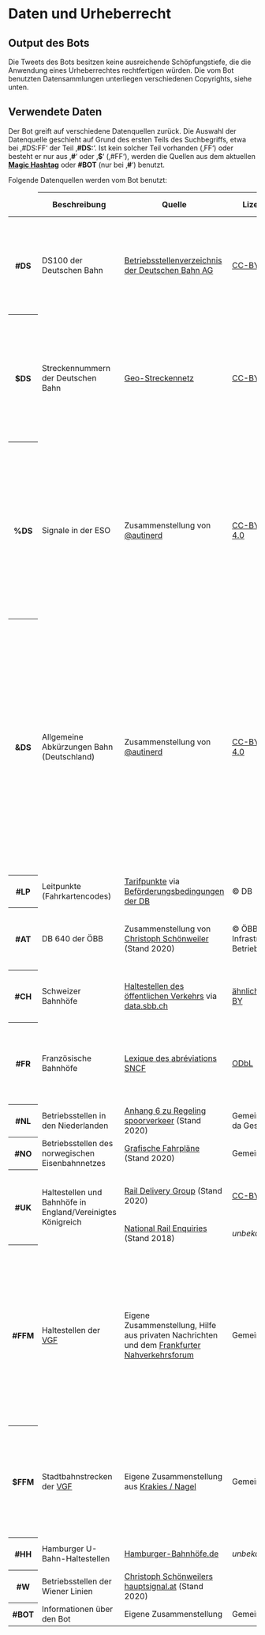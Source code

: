 Daten und Urheberrecht
======================

Output des Bots
---------------

Die Tweets des Bots besitzen keine ausreichende Schöpfungstiefe, die
die Anwendung eines Urheberrechtes rechtfertigen würden. Die vom Bot
benutzten Datensammlungen unterliegen verschiedenen Copyrights, siehe
unten.

Verwendete Daten
----------------

Der Bot greift auf verschiedene Datenquellen zurück. Die Auswahl der
Datenquelle geschieht auf Grund des ersten Teils des Suchbegriffs, etwa
bei ‚\#DS:FF‘ der Teil ‚__\#DS:__‘. Ist kein solcher Teil vorhanden
(‚FF‘) oder besteht er nur aus ‚__\#__‘ oder ‚__\$__‘ (‚\#FF‘), werden
die Quellen aus dem aktuellen __[Magic Hashtag](magic.html)__ oder
__\#BOT__ (nur bei ‚__\#__‘) benutzt.

Folgende Datenquellen werden vom Bot benutzt:

<table>
 <thead>
  <tr>
   <td></td>
   <th>Beschreibung</th>
   <th>Quelle</th>
   <th>Lizenz</th>
   <th>Anmerkungen</th>
   <th>Dump</th>
   <th>Magic Hashtag</th>
  </tr>
 </thead>
 <tbody>
  <tr><th>#DS</th>
   <td>DS100 der Deutschen Bahn</td>
   <td><a href="https://data.deutschebahn.com/dataset/data-betriebsstellen">Betriebsstellenverzeichnis der Deutschen Bahn AG</a></td>
   <td><a href="https://creativecommons.org/licenses/by/4.0/">CC-BY 4.0</a></td>
   <td style="text-align: left;">
    <ul>
     <li>Punkte durch ONE DOT LEADER U+2024 ‚&#x2024;‘ ersetzt</li>
     <li>Mehrere Leerzeichen zusammengefasst</li>
     <li>Einzelne Einträge korrigiert</li>
    </ul>
   </td>
   <td>
    <a href="https://ds100.frankfurtium.de/dumps/ds100.html">ds100</a>
   </td>
   <td rowspan="4">
    #DS100, #_DE
   </td>
  </tr>
  <tr><th>$DS</th>
   <td>Streckennummern der Deutschen Bahn</td>
   <td><a href="https://data.deutschebahn.com/dataset/geo-strecke">Geo-Streckennetz</a></td>
   <td><a href="https://creativecommons.org/licenses/by/4.0/">CC-BY 4.0</a></td>
   <td style="text-align: left;">
    <ul>
     <li>Punkte durch ONE DOT LEADER U+2024 ‚&#x2024;‘ ersetzt</li>
     <li>Mehrere Leerzeichen zusammengefasst</li>
     <li>Nicht-numerische Einträge in Eigenarbeit zusammengestellt (Bsp.
     ‚$DS:KRM‘)</li>
    </ul>
   </td>
   <td>
    <a href="https://ds100.frankfurtium.de/dumps/benannte_strecken.html">benannte_strecken</a>
    <a href="https://ds100.frankfurtium.de/dumps/strecken.html">strecken</a>
   </td>
  </tr>
  <tr><th>%DS</th>
   <td>Signale in der ESO</td>
   <td>Zusammenstellung von <a href="https://twitter.com/autinerd/">@autinerd</a></td>
   <td><a href="https://creativecommons.org/licenses/by-sa/4.0/">CC-BY-SA 4.0</a></td>
   <td style="text-align: left;">
    <ul>
     <li>Gibt es in DV301 (ehem. DR) und DS301 (ehem. DB) unterschiedliche
     Signale mit gleichem Namen, wird die DS301-Variante beantwortet.</li>
     <li>Signalnamen mit "/" können aus technischen Gründen nicht beantwortet
     werden. Das betrifft Vr1/2 (aus der DV301).</li>
    </ul>
   </td>
   <td>
    <a href="https://ds100.frankfurtium.de/dumps/ds301.html">ds301</a>
   </td>
  </tr>
  <tr><th>&DS</th>
   <td>Allgemeine Abkürzungen Bahn (Deutschland)</td>
   <td>Zusammenstellung von <a href="https://twitter.com/autinerd/">@autinerd</a></td>
   <td><a href="https://creativecommons.org/licenses/by-sa/4.0/">CC-BY-SA 4.0</a></td>
   <td style="text-align: left;">
    <ul>
     <li>Beinhaltet Abkürzungen aus dem Betriebsregelwerk des VDV.</li>
     <li>Liste ist auf Bahn-eigene und nicht komplett offensichtliche
     Abkürzungen („Ellok“ für „Elektrolokomotive“) begrenzt</li>
     <li>Groß- und Kleinschreibung ist sehr wichtig. Beispiele: „ZS“: Zugsammelschiene, „Zs“: Zugschaffner.</li>
     <li>Signaltypen gibt es allerdings doppelt: „Asig“ und „ASig“ bzw. „Zvsig“ und „ZVsig“.</li>
    </ul>
   </td>
   <td>
    <a href="https://ds100.frankfurtium.de/dumps/ds301.html">ds301</a>
   </td>
  </tr>
  <tr><th>#LP</th>
   <td>Leitpunkte (Fahrkartencodes)</td>
   <td><a href="https://www.bahn.de/p/view/mdb/bahnintern/agb/entfernungswerk/mdb_305971_teil_2-3_tarifpunkte_anstobahnhfe_regionen.pdf">Tarifpunkte</a> via <a href="https://www.bahn.de/p/view/home/agb/agb.shtml">Beförderungsbedingungen der DB</a></td>
   <td>© DB</td>
   <td>Aus der Liste extrahiert</td>
   <td>
    <a href="https://ds100.frankfurtium.de/dumps/leitpunkte.html">leitpunkte</a>
   </td>
   <td>
    #_LP
   </td>
  </tr>
  <tr><th>#AT</th>
   <td>DB 640 der ÖBB</td>
   <td>Zusammenstellung von <a href="https://bahn.hauptsignal.at/">Christoph Schönweiler</a> (Stand 2020)</td>
   <td>© ÖBB-Infrastruktur Betrieb AG</td>
   <td>Quelle ist nicht offiziell. Groß-/Kleinschreibung muss beachtet werden, es sind auch Kleinbuchstaben erlaubt!</td>
   <td>
    <a href="https://ds100.frankfurtium.de/dumps/db640.html">db640</a>
   </td>
   <td>
    #DB640, #_AT
   </td>
  </tr>
  <tr><th>#CH</th>
   <td>Schweizer Bahnhöfe</td>
   <td><a href="https://opendata.swiss/de/dataset/haltestellen-des-offentlichen-verkehrs">Haltestellen des öffentlichen Verkehrs</a> via <a href="https://data.sbb.ch/explore/dataset/dienststellen-gemass-opentransportdataswiss/information/">data.sbb.ch</a></td>
   <td><a href="https://opendata.swiss/de/dataset?q=haltestelle&organization=bundesamt-fur-verkehr-bav&res_rights=NonCommercialAllowed-CommercialAllowed-ReferenceRequired">ähnlich CC-BY</a></td>
   <td>Aus der Orignalquelle sind nur diejenigen Einträge übernommen, die wirklich eine Abkürzung haben.</td>
   <td>
    <a href="https://ds100.frankfurtium.de/dumps/ch.html">ch</a>
   </td>
   <td>
    #_CH
   </td>
  </tr>
  <tr><th>#FR</th>
   <td>Französische Bahnhöfe</a></td>
   <td><a href="https://ressources.data.sncf.com/explore/dataset/lexique-des-acronymes-sncf/">Lexique des abréviations SNCF</a></td>
   <td><a href="https://opendatacommons.org/licenses/odbl/">ODbL</a></td>
   <td>
    Scheinbar war die Originalquelle früher all-caps und wird langsam
    umgestellt. Das ist aber nur bis C oder D gekommen, danach wird's etwas
    uneinheitlich.
   </td>
   <td>
    <a href="https://ds100.frankfurtium.de/dumps/sncf.html">sncf</a>
   </td>
   <td>
    #_FR
   </td>
  </tr>
  <tr><th>#NL</th>
   <td>Betriebsstellen in den Niederlanden</td>
   <td><a href="https://wetten.overheid.nl/BWBR0017707/2020-04-01/#Bijlage6">Anhang 6 zu Regeling spoorverkeer</a> (Stand 2020)</td>
   <td>Gemeinfrei, da Gesetz</td>
   <td></td>
   <td>
    <a href="https://ds100.frankfurtium.de/dumps/nederlands.html">nederlands</a>
   </td>
   <td>
    #_NL
   </td>
  </tr>
  <tr><th>#NO</th>
   <td>Betriebsstellen des norwegischen Eisenbahnnetzes</td>
   <td><a href="https://www.banenor.no/kundeportal/ruter-og-sportilgang/grafiske-togruter1/">Grafische Fahrpläne</a> (Stand 2020)</td>
   <td>Gemeinfrei</td>
   <td>Selbst abgetippt</td>
   <td>
    <a href="https://ds100.frankfurtium.de/dumps/banenor.html">banenor</a>
   </td>
   <td>
    #_NO
   </td>
  </tr>
  <tr><th rowspan="2">#UK</th>
   <td rowspan="2">Haltestellen und Bahnhöfe in England/Vereinigtes Königreich</td>
   <td><a href="http://data.atoc.org/how-to">Rail Delivery Group</a> (Stand 2020)</td>
   <td><a href="https://creativecommons.org/licenses/by/4.0/">CC-BY 4.0</a></td>
   <td>Aus Fixed-width-Text extrahiert und Namen mit Kleinbuchstaben
   versehen<br/>
   4- bis 7-stellige Kürzel</td>
   <td>
    <a href="https://ds100.frankfurtium.de/dumps/raildeliverygroup.html">raildeliverygroup</a>
   </td>
   <td rowspan="2">
    #_UK
   </td>
  </tr>
  <tr><td><a href="https://www.nationalrail.co.uk/stations_destinations/48541.aspx">National Rail Enquiries</a> (Stand 2018)</td>
   <td><em>unbekannt</em></td>
   <td>Dreistellige Kürzel</td>
   <td>
    <a href="https://ds100.frankfurtium.de/dumps/nationalrail.html">nationalrail</a>
   </td>
  </tr>
  <tr><th>#FFM</th>
   <td>Haltestellen der <a href="https://vgf-ffm.de">VGF</a></td>
   <td>Eigene Zusammenstellung, Hilfe aus privaten Nachrichten und dem
   <a
   href="https://frankfurter-nahverkehrsforum.de/forum/index.php?thread/20682-stationskürzel/">Frankfurter
   Nahverkehrsforum</a></td>
   <td>Gemeinfrei</td>
   <td>
    Alle Stadtbahn- und von der Leitstelle betreuten
    Straßenbahnhaltestellen haben ein Kürzel aus zwei Buchstaben plus
    eventuell die Tunnelebene; andere Betriebsstellen haben längere
    Kürzel. Alle Stadtbahnhaltestellen haben dreistellige Nummern,
    Straßenbahnhaltestellen haben vierstellige Nummern (diese sind
    allerdings nur lückenhaft bekannt).
   </td>
   <td>
    <a href="https://ds100.frankfurtium.de/dumps/vgfhst.html">vgfhst</a>
   </td>
   <td rowspan="2">
    #_FFM
   </td>
  </tr>
  <tr><th>$FFM</th>
   <td>Stadtbahnstrecken der <a href="https://vgf-ffm.de">VGF</a></td>
   <td>Eigene Zusammenstellung aus <a
   href="https://de.wikipedia.org/wiki/Vorlage:Krakies/Nagel">Krakies /
   Nagel</a></td>
   <td>Gemeinfrei</td>
   <td>
    Alle Bauabschnitte der Stadtbahnstrecken können mit großen
    lateinischen Buchstaben oder den Unicode-Zeichen für römische Zahlen
    geschrieben werden: ‚$FFM:DIV‘ = ‚$FFM:DⅣ‘ = ‚$FFM:Dⅳ‘.
   </td>
   <td>
    <a href="https://ds100.frankfurtium.de/dumps/vgfstrecken.html">vgfhst</a>
   </td>
  </tr>
  <tr><th>#HH</th>
   <td>Hamburger U-Bahn-Haltestellen</td>
   <td><a href="http://www.hamburger-bahnhoefe.de/">Hamburger-Bahnhöfe.de</a></td>
   <td><em>unbekannt</em></td>
   <td>Privat zusammengestellte Liste</td>
   <td>
    <a href="https://ds100.frankfurtium.de/dumps/hhe.html">hhe</a>
   </td>
   <td>
    #_HH
   </td>
  </tr>
  <tr><th>#W</th>
   <td>Betriebsstellen der Wiener Linien</td>
   <td><a href="https://bahn.hauptsignal.at/">Christoph Schönweilers hauptsignal.at</a> (Stand 2020)</td>
   <td></td>
   <td>Datenbanksuche auf <a href="https://bahn.hauptsignal.at/bsb.php">hauptsignal.at</a></td>
   <td>
    <a href="https://ds100.frankfurtium.de/dumps/wien_vor.html">wien_vor</a>
   </td>
   <td>
    #_W
   </td>
  </tr>
  <tr><th>#BOT</th>
   <td>Informationen über den Bot</td>
   <td>Eigene Zusammenstellung</td>
   <td>Gemeinfrei</td>
   <td></td>
   <td>
    <a href="https://ds100.frankfurtium.de/dumps/gimmick.html">gimmick</a>
   </td>
   <td></td>
  </tr>
 <tbody>
</table>
